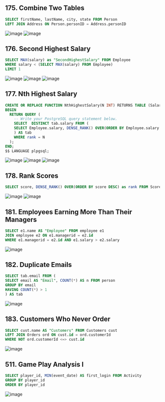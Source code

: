 ## 175. Combine Two Tables

```sql
SELECT firstName, lastName, city, state FROM Person
LEFT JOIN Address ON Person.personID = Address.personID
```
![image](https://github.com/Custodi4n/SQL_Practice/assets/113520737/21ec2e44-2c48-415d-9bc2-ff2b278a7c39)
![image](https://github.com/Custodi4n/SQL_Practice/assets/113520737/bb8b69ba-76e2-4d03-834f-3eff6bdd9098)


## 176. Second Highest Salary

```sql
SELECT MAX(salary) as "SecondHighestSalary" FROM Employee
WHERE salary < (SELECT MAX(salary) FROM Employee)
LIMIT 1
```
![image](https://github.com/Custodi4n/SQL_Practice/assets/113520737/ed62cd09-c747-4d59-97ab-1a77d2229b85)
![image](https://github.com/Custodi4n/SQL_Practice/assets/113520737/876ffe09-44ed-48bb-b8b0-a5fc2112b330)
![image](https://github.com/Custodi4n/SQL_Practice/assets/113520737/792b350e-1650-4937-addd-81d468da669a)


## 177. Nth Highest Salary

```sql
CREATE OR REPLACE FUNCTION NthHighestSalary(N INT) RETURNS TABLE (Salary INT) AS $$
BEGIN
  RETURN QUERY (
    -- Write your PostgreSQL query statement below.
    SELECT  DISTINCT tab.salary FROM (
    SELECT Employee.salary, DENSE_RANK() OVER(ORDER BY Employee.salary DESC) AS rank FROM Employee
    ) AS tab
    WHERE rank = N
  );
END;
$$ LANGUAGE plpgsql;
```
![image](https://github.com/Custodi4n/SQL_Practice/assets/113520737/07a4356c-e564-4880-8116-dee54056e1ef)
![image](https://github.com/Custodi4n/SQL_Practice/assets/113520737/2b65012a-2d5a-4e14-8b0c-9f3faac641a4)
![image](https://github.com/Custodi4n/SQL_Practice/assets/113520737/58218627-b8ee-4310-be76-621b57c5aa8d)


## 178. Rank Scores

```sql
SELECT score, DENSE_RANK() OVER(ORDER BY score DESC) as rank FROM Scores
```
![image](https://github.com/Custodi4n/SQL_Practice/assets/113520737/53f8de5f-a94a-4392-8e21-df58f274b48b)
![image](https://github.com/Custodi4n/SQL_Practice/assets/113520737/6da5ed7a-d972-4edd-b38a-fbae5c402c24)


## 181. Employees Earning More Than Their Managers

```sql
SELECT e1.name AS "Employee" FROM employee e1 
JOIN employee e2 ON e1.managerid = e2.id
WHERE e1.managerid = e2.id AND e1.salary > e2.salary
```
![image](https://github.com/Custodi4n/SQL_Practice/assets/113520737/4c29a73b-5d52-4ace-9943-adef5bd6adae)


## 182. Duplicate Emails

```sql
SELECT tab.email FROM (
SELECT email AS "Email", COUNT(*) AS n FROM person
GROUP BY email
HAVING COUNT(*) > 1
) AS tab
```

![image](https://github.com/Custodi4n/SQL_Practice/assets/113520737/f89537d9-3230-4e51-92c2-62c10bd454b0)


## 183. Customers Who Never Order

```sql
SELECT cust.name AS "Customers" FROM Customers cust
LEFT JOIN Orders ord ON cust.id = ord.customerId
WHERE NOT ord.customerId <=> cust.id
```

![image](https://github.com/Custodi4n/SQL_Practice/assets/113520737/30af6b7c-7ee7-4ee5-9a34-ef0abe2d11d5)


## 511. Game Play Analysis I

```sql
SELECT player_id, MIN(event_date) AS first_login FROM Activity
GROUP BY player_id
ORDER BY player_id
```

![image](https://github.com/Custodi4n/SQL_Practice/assets/113520737/fca118da-90ec-4b0d-bb74-a2e673eada7b)



